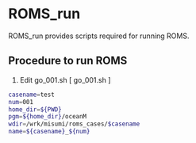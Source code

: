 # ROMS_run

ROMS_run provides scripts required for running ROMS.

## Procedure to run ROMS
1. Edit go_001.sh
[ go_001.sh ]
``` sh
casename=test
num=001
home_dir=${PWD}
pgm=${home_dir}/oceanM
wdir=/wrk/misumi/roms_cases/$casename
name=${casename}_${num}
```
